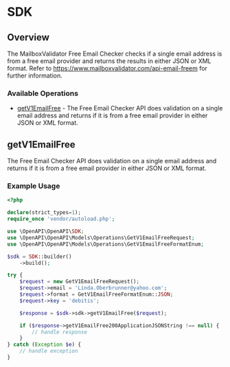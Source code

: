 # SDK

## Overview

The MailboxValidator Free Email Checker checks if a single email address is from a free email provider and returns the results in either JSON or XML format. Refer to https://www.mailboxvalidator.com/api-email-freem for further information.

### Available Operations

* [getV1EmailFree](#getv1emailfree) - The Free Email Checker API does validation on a single email address and returns if it is from a free email provider in either JSON or XML format.

## getV1EmailFree

The Free Email Checker API does validation on a single email address and returns if it is from a free email provider in either JSON or XML format.

### Example Usage

```php
<?php

declare(strict_types=1);
require_once 'vendor/autoload.php';

use \OpenAPI\OpenAPI\SDK;
use \OpenAPI\OpenAPI\Models\Operations\GetV1EmailFreeRequest;
use \OpenAPI\OpenAPI\Models\Operations\GetV1EmailFreeFormatEnum;

$sdk = SDK::builder()
    ->build();

try {
    $request = new GetV1EmailFreeRequest();
    $request->email = 'Linda.Oberbrunner@yahoo.com';
    $request->format = GetV1EmailFreeFormatEnum::JSON;
    $request->key = 'debitis';

    $response = $sdk->sdk->getV1EmailFree($request);

    if ($response->getV1EmailFree200ApplicationJSONString !== null) {
        // handle response
    }
} catch (Exception $e) {
    // handle exception
}
```
